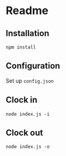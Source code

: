 # Readme

## Installation
`npm install`

## Configuration
Set up `config.json`

## Clock in
`node index.js -i`

## Clock out
`node index.js -o`
